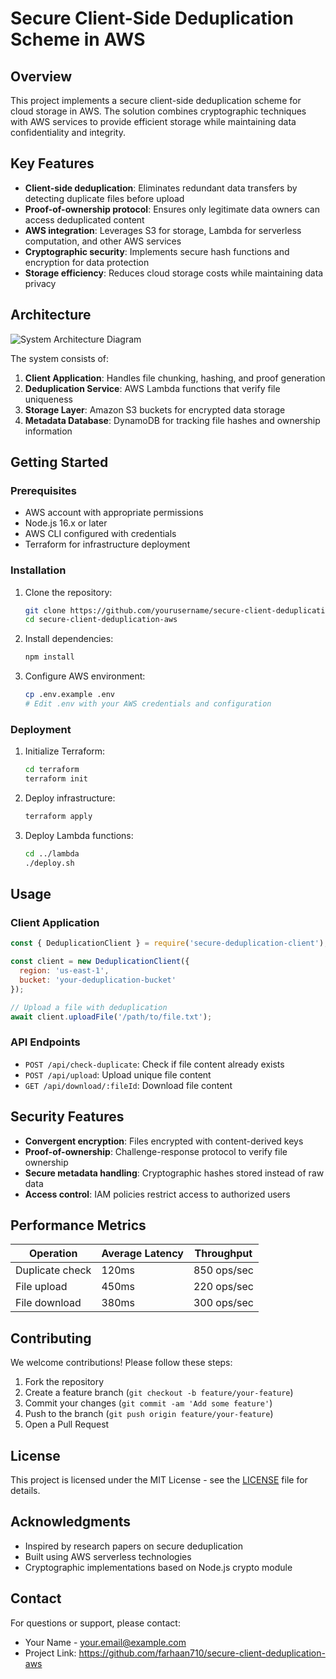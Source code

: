 # Secure Client-Side Deduplication Scheme in AWS

## Overview

This project implements a secure client-side deduplication scheme for cloud storage in AWS. The solution combines cryptographic techniques with AWS services to provide efficient storage while maintaining data confidentiality and integrity.

## Key Features

- **Client-side deduplication**: Eliminates redundant data transfers by detecting duplicate files before upload
- **Proof-of-ownership protocol**: Ensures only legitimate data owners can access deduplicated content
- **AWS integration**: Leverages S3 for storage, Lambda for serverless computation, and other AWS services
- **Cryptographic security**: Implements secure hash functions and encryption for data protection
- **Storage efficiency**: Reduces cloud storage costs while maintaining data privacy

## Architecture

![System Architecture Diagram](docs/architecture.png)

The system consists of:
1. **Client Application**: Handles file chunking, hashing, and proof generation
2. **Deduplication Service**: AWS Lambda functions that verify file uniqueness
3. **Storage Layer**: Amazon S3 buckets for encrypted data storage
4. **Metadata Database**: DynamoDB for tracking file hashes and ownership information

## Getting Started

### Prerequisites

- AWS account with appropriate permissions
- Node.js 16.x or later
- AWS CLI configured with credentials
- Terraform for infrastructure deployment

### Installation

1. Clone the repository:
   ```bash
   git clone https://github.com/yourusername/secure-client-deduplication-aws.git
   cd secure-client-deduplication-aws
   ```

2. Install dependencies:
   ```bash
   npm install
   ```

3. Configure AWS environment:
   ```bash
   cp .env.example .env
   # Edit .env with your AWS credentials and configuration
   ```

### Deployment

1. Initialize Terraform:
   ```bash
   cd terraform
   terraform init
   ```

2. Deploy infrastructure:
   ```bash
   terraform apply
   ```

3. Deploy Lambda functions:
   ```bash
   cd ../lambda
   ./deploy.sh
   ```

## Usage

### Client Application

```javascript
const { DeduplicationClient } = require('secure-deduplication-client');

const client = new DeduplicationClient({
  region: 'us-east-1',
  bucket: 'your-deduplication-bucket'
});

// Upload a file with deduplication
await client.uploadFile('/path/to/file.txt');
```

### API Endpoints

- `POST /api/check-duplicate`: Check if file content already exists
- `POST /api/upload`: Upload unique file content
- `GET /api/download/:fileId`: Download file content

## Security Features

- **Convergent encryption**: Files encrypted with content-derived keys
- **Proof-of-ownership**: Challenge-response protocol to verify file ownership
- **Secure metadata handling**: Cryptographic hashes stored instead of raw data
- **Access control**: IAM policies restrict access to authorized users

## Performance Metrics

| Operation | Average Latency | Throughput |
|-----------|-----------------|------------|
| Duplicate check | 120ms | 850 ops/sec |
| File upload | 450ms | 220 ops/sec |
| File download | 380ms | 300 ops/sec |

## Contributing

We welcome contributions! Please follow these steps:

1. Fork the repository
2. Create a feature branch (`git checkout -b feature/your-feature`)
3. Commit your changes (`git commit -am 'Add some feature'`)
4. Push to the branch (`git push origin feature/your-feature`)
5. Open a Pull Request

## License

This project is licensed under the MIT License - see the [LICENSE](LICENSE) file for details.

## Acknowledgments

- Inspired by research papers on secure deduplication
- Built using AWS serverless technologies
- Cryptographic implementations based on Node.js crypto module

## Contact

For questions or support, please contact:
- Your Name - your.email@example.com
- Project Link: https://github.com/farhaan710/secure-client-deduplication-aws
